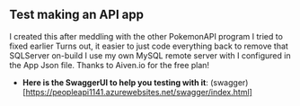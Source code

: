## Test making an API app
I created this after meddling with the other PokemonAPI program I tried to fixed earlier
Turns out, it easier to just code everything back to remove that SQLServer on-build
I use my own MySQL remote server with I configured in the App Json file. Thanks to Aiven.io for the free plan!
- **Here is the SwaggerUI to help you testing with it**: (swagger)[https://peopleapi1141.azurewebsites.net/swagger/index.html]
